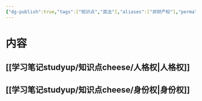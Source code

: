 ```yaml
---
{"dg-publish":true,"tags":["知识点","民法"],"aliases":["非财产权"],"permalink":"/学习笔记studyup/知识点cheese/人身权/","dgPassFrontmatter":true,"created":"2024-07-05T15:16:04.570+08:00","updated":"2024-10-24T21:51:10.862+08:00"}
---
```


# 内容
## [[学习笔记studyup/知识点cheese/人格权\|人格权]]
## [[学习笔记studyup/知识点cheese/身份权\|身份权]]